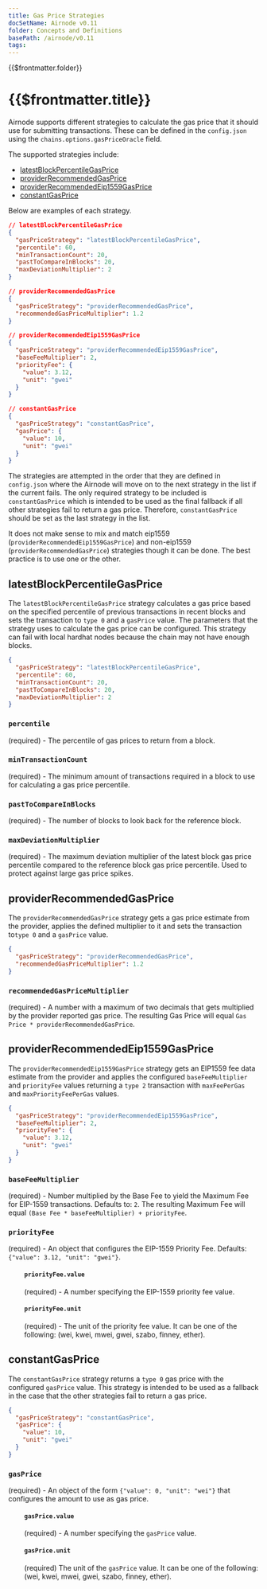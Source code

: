 ```yaml
---
title: Gas Price Strategies
docSetName: Airnode v0.11
folder: Concepts and Definitions
basePath: /airnode/v0.11
tags:
---
```


<TitleSpan>{{$frontmatter.folder}}</TitleSpan>

# {{$frontmatter.title}}

<VersionWarning/>

<TocHeader />
<TOC class="table-of-contents" :include-level="[2,4]" />

Airnode supports different strategies to calculate the gas price that it should
use for submitting transactions. These can be defined in the `config.json` using
the `chains.options.gasPriceOracle` field.

The supported strategies include:

- [latestBlockPercentileGasPrice](./gas-prices.md#latestblockpercentilegasprice)
- [providerRecommendedGasPrice](./gas-prices.md#providerrecommendedgasprice)
- [providerRecommendedEip1559GasPrice](./gas-prices.md#providerrecommendedeip1559gasprice)
- [constantGasPrice](./gas-prices.md#constantgasprice)

Below are examples of each strategy.

```json
// latestBlockPercentileGasPrice
{
  "gasPriceStrategy": "latestBlockPercentileGasPrice",
  "percentile": 60,
  "minTransactionCount": 20,
  "pastToCompareInBlocks": 20,
  "maxDeviationMultiplier": 2
}

// providerRecommendedGasPrice
{
  "gasPriceStrategy": "providerRecommendedGasPrice",
  "recommendedGasPriceMultiplier": 1.2
}

// providerRecommendedEip1559GasPrice
{
  "gasPriceStrategy": "providerRecommendedEip1559GasPrice",
  "baseFeeMultiplier": 2,
  "priorityFee": {
    "value": 3.12,
    "unit": "gwei"
  }
}

// constantGasPrice
{
  "gasPriceStrategy": "constantGasPrice",
  "gasPrice": {
    "value": 10,
    "unit": "gwei"
  }
}
```

The strategies are attempted in the order that they are defined in `config.json`
where the Airnode will move on to the next strategy in the list if the current
fails. The only required strategy to be included is `constantGasPrice` which is
intended to be used as the final fallback if all other strategies fail to return
a gas price. Therefore, `constantGasPrice` should be set as the last strategy in
the list.

It does not make sense to mix and match eip1559
(`providerRecommendedEip1559GasPrice`) and non-eip1559
(`providerRecommendedGasPrice`) strategies though it can be done. The best
practice is to use one or the other.

## latestBlockPercentileGasPrice

The `latestBlockPercentileGasPrice` strategy calculates a gas price based on the
specified percentile of previous transactions in recent blocks and sets the
transaction to `type 0` and a `gasPrice` value. The parameters that the strategy
uses to calculate the gas price can be configured. This strategy can fail with
local hardhat nodes because the chain may not have enough blocks.

```json
{
  "gasPriceStrategy": "latestBlockPercentileGasPrice",
  "percentile": 60,
  "minTransactionCount": 20,
  "pastToCompareInBlocks": 20,
  "maxDeviationMultiplier": 2
}
```

### `percentile`

(required) - The percentile of gas prices to return from a block.

### `minTransactionCount`

(required) - The minimum amount of transactions required in a block to use for
calculating a gas price percentile.

### `pastToCompareInBlocks`

(required) - The number of blocks to look back for the reference block.

### `maxDeviationMultiplier`

(required) - The maximum deviation multiplier of the latest block gas price
percentile compared to the reference block gas price percentile. Used to protect
against large gas price spikes.

## providerRecommendedGasPrice

The `providerRecommendedGasPrice` strategy gets a gas price estimate from the
provider, applies the defined multiplier to it and sets the transaction
to`type 0` and a `gasPrice` value.

```json
{
  "gasPriceStrategy": "providerRecommendedGasPrice",
  "recommendedGasPriceMultiplier": 1.2
}
```

### `recommendedGasPriceMultiplier`

(required) - A number with a maximum of two decimals that gets multiplied by the
provider reported gas price. The resulting Gas Price will equal
`Gas Price * providerRecommendedGasPrice`.

## providerRecommendedEip1559GasPrice

The `providerRecommendedEip1559GasPrice` strategy gets an EIP1559 fee data
estimate from the provider and applies the configured `baseFeeMultiplier` and
`priorityFee` values returning a `type 2` transaction with `maxFeePerGas` and
`maxPriorityFeePerGas` values.

```json
{
  "gasPriceStrategy": "providerRecommendedEip1559GasPrice",
  "baseFeeMultiplier": 2,
  "priorityFee": {
    "value": 3.12,
    "unit": "gwei"
  }
}
```

### `baseFeeMultiplier`

(required) - Number multiplied by the Base Fee to yield the Maximum Fee for
EIP-1559 transactions. Defaults to: `2`. The resulting Maximum Fee will equal
`(Base Fee * baseFeeMultiplier) + priorityFee`.

### `priorityFee`

(required) - An object that configures the EIP-1559 Priority Fee. Defaults:
`{"value": 3.12, "unit": "gwei"}`.

  <div style="margin-left:32px;">

#### `priorityFee.value`

(required) - A number specifying the EIP-1559 priority fee value.

#### `priorityFee.unit`

(required) - The unit of the priority fee value. It can be one of the following:
(wei, kwei, mwei, gwei, szabo, finney, ether).

  </div>

## constantGasPrice

The `constantGasPrice` strategy returns a `type 0` gas price with the configured
`gasPrice` value. This strategy is intended to be used as a fallback in the case
that the other strategies fail to return a gas price.

```json
{
  "gasPriceStrategy": "constantGasPrice",
  "gasPrice": {
    "value": 10,
    "unit": "gwei"
  }
}
```

### `gasPrice`

(required) - An object of the form `{"value": 0, "unit": "wei"}` that configures
the amount to use as gas price.

  <div style="margin-left:32px;">

#### `gasPrice.value`

(required) - A number specifying the `gasPrice` value.

#### `gasPrice.unit`

(required) The unit of the `gasPrice` value. It can be one of the following:
(wei, kwei, mwei, gwei, szabo, finney, ether).

  </div>
